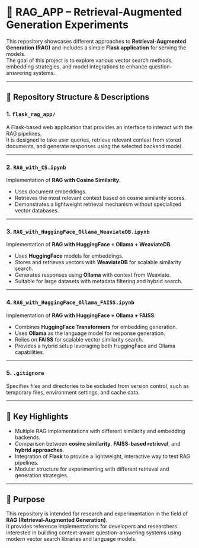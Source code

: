 # 🧠 RAG_APP – Retrieval-Augmented Generation Experiments

This repository showcases different approaches to **Retrieval-Augmented Generation (RAG)** and includes a simple **Flask application** for serving the models.  
The goal of this project is to explore various vector search methods, embedding strategies, and model integrations to enhance question-answering systems.

---

## 📂 Repository Structure & Descriptions

### 1. `flask_rag_app/`
A Flask-based web application that provides an interface to interact with the RAG pipelines.  
It is designed to take user queries, retrieve relevant context from stored documents, and generate responses using the selected backend model.

---

### 2. `RAG_with_CS.ipynb`
Implementation of **RAG with Cosine Similarity**.  
- Uses document embeddings.  
- Retrieves the most relevant context based on cosine similarity scores.  
- Demonstrates a lightweight retrieval mechanism without specialized vector databases.  

---

### 3. `RAG_with_HuggingFace_Ollama_WeaviateDB.ipynb`
Implementation of **RAG with HuggingFace + Ollama + WeaviateDB**.  
- Uses **HuggingFace** models for embeddings.  
- Stores and retrieves vectors with **WeaviateDB** for scalable similarity search.  
- Generates responses using **Ollama** with context from Weaviate.  
- Suitable for large datasets with metadata filtering and hybrid search.

---

### 4. `RAG_with_HuggingFace_Ollama_FAISS.ipynb`
Implementation of **RAG with HuggingFace + Ollama + FAISS**.  
- Combines **HuggingFace Transformers** for embedding generation.  
- Uses **Ollama** as the language model for response generation.  
- Relies on **FAISS** for scalable vector similarity search.  
- Provides a hybrid setup leveraging both HuggingFace and Ollama capabilities.  

---

### 5. `.gitignore`
Specifies files and directories to be excluded from version control, such as temporary files, environment settings, and cache data.

---

## 🎯 Key Highlights

- Multiple RAG implementations with different similarity and embedding backends.  
- Comparison between **cosine similarity**, **FAISS-based retrieval**, and **hybrid approaches**.  
- Integration of **Flask** to provide a lightweight, interactive way to test RAG pipelines.  
- Modular structure for experimenting with different retrieval and generation strategies.  

---

## 📜 Purpose

This repository is intended for research and experimentation in the field of **RAG (Retrieval-Augmented Generation)**.  
It provides reference implementations for developers and researchers interested in building context-aware question-answering systems using modern vector search libraries and language models.  
